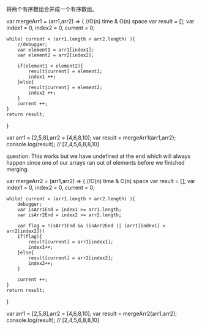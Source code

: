 将两个有序数组合并成一个有序数组。

var mergeArr1 = (arr1,arr2) => { //O(n) time & O(n) space
	var result = [];
	var index1 = 0, index2 = 0, current = 0;

	while( current < (arr1.length + arr2.length) ){
		//debugger;
		var element1 = arr1[index1];
		var element2 = arr2[index2];

		if(element1 < element2){
			result[current] = element1;
			index1 ++;
		}else{
			result[current] = element2;
			index2 ++;
		}
		current ++;
	}
	return result;
}

var arr1 = [2,5,8],arr2 = [4,6,8,10];
var result = mergeArr1(arr1,arr2);
console.log(result); // [2,4,5,6,8,8,10]

question:
This works but we have undefined at the end which will always happen since one of our arrays ran out of elements before we finished merging.  


var mergeArr2 = (arr1,arr2) => { //O(n) time & O(n) space
	var result = [];
	var index1 = 0, index2 = 0, current = 0;

	while( current < (arr1.length + arr2.length) ){
		debugger;
		var isArr1End = index1 >= arr1.length;
		var isArr2End = index2 >= arr2.length;

		var flag = !isArr1End && (isArr2End || (arr1[index1] < arr2[index2]))
		if(flag){
			result[current] = arr1[index1];
			index1++;
		}else{
			result[current] = arr2[index2];
			index2++;
		}

		current ++;
	}
	return result;
}

var arr1 = [2,5,8],arr2 = [4,6,8,10];
var result = mergeArr2(arr1,arr2);
console.log(result); // [2,4,5,6,8,8,10]




